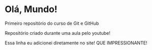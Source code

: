 # Olá, Mundo!
 Primeiro repositório do curso de Git e GitHub
 
Repositório criado durante uma aula pelo youtube!

Essa linha eu adicionei diretamente no site!  QUE IMPRESSIONANTE!
